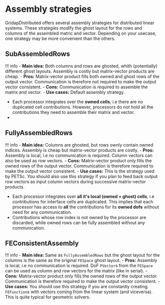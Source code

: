 # Assembly strategies

GridapDistributed offers several assembly strategies for distributed linear systems. These strategies modify the ghost layout for the rows and columns of the assembled matric and vector. Depending on your usecase, one strategy may be more convenient than the others.

## SubAssembledRows

!!! info
    - **Main idea:** Both columns and rows are ghosted, whith (potentially) different ghost layouts. Assembly is costly but matrix-vector products are cheap.
    - **Pros:** Matrix-vector product fills both owned and ghost rows of the output vector. Communication is therefore not required to make the output vector consistent.
    - **Cons:** Communication is required to assemble the matrix and vector.
    - **Use cases:** Default assembly strategy.

- Each processor integrates over the **owned cells**, i.e there are no duplicated cell contributions. However, processors do not hold all the contributions they need to assemble their matrix and vector.
- 

## FullyAssembledRows

!!! info
    - **Main idea:** Columns are ghosted, but rows ownly contain owned indices. Assembly is cheap but matrix-vector products are costly.
    - **Pros:** Assembly is local, i.e no communication is required. Column vectors can also be used as row vectors.
    - **Cons:** Matrix-vector product only fills the owned rows of the output vector. Communication is therefore required to make the output vector consistent.
    - **Use cases:** This is the strategy used by PETSc. You should also use this strategy if you plan to feed back output row vectors as input column vectors during successive matrix-vector products.

- Each processor integrates over **all it's local (owned + ghost) cells**, i.e contributions for interface cells are duplicated. This implies that each processor has access to **all** the contributions for its **owned dofs** without need for any communication.
- Contributions whose row index is not owned by the processor are discarded, while owned rows can be fully assembled without any communication.

## FEConsistentAssembly

!!! info
    - **Main idea:** Same as `FullyAssembledRows` but the ghost layout for the columns is the same as the original `FESpace` ghost layout.
    - **Pros:** Assembly is local, i.e no communication is required. DoF `PVector`s from the `FESpace` can be used as column and row vectors for the matrix (like in serial).
    - **Cons:** Matrix-vector product only fills the owned rows of the output vector. Communication is therefore required to make the output vector consistent.
    - **Use cases:** You should use this strategy if you are constantly creating `FEFunction`s with vectors coming from the linear system (and viceversa). This is quite typical for geometric solvers.
